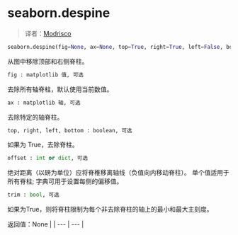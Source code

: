 # seaborn.despine

> 译者：[Modrisco](https://github.com/Modrisco)

```py
seaborn.despine(fig=None, ax=None, top=True, right=True, left=False, bottom=False, offset=None, trim=False)
```

从图中移除顶部和右侧脊柱。

```py
fig : matplotlib 值, 可选
```

去除所有轴脊柱，默认使用当前数值。

```py
ax : matplotlib 轴, 可选
```

去除特定的轴脊柱。

```py
top, right, left, bottom : boolean, 可选
```

如果为 True，去除脊柱。

```py
offset : int or dict, 可选
```

绝对距离（以磅为单位）应将脊椎移离轴线（负值向内移动脊柱）。 单个值适用于所有脊柱; 字典可用于设置每侧的偏移值。

```py
trim : bool, 可选
```

如果为True，则将脊柱限制为每个非去除脊柱的轴上的最小和最大主刻度。

返回值：None |
| --- | --- |
